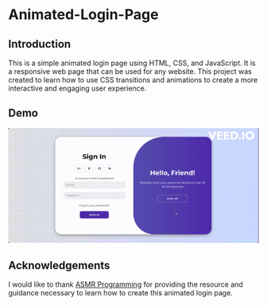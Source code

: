 # Animated-Login-Page

## Introduction
This is a simple animated login page using HTML, CSS, and JavaScript. It is a responsive web page that can be used for any website. This project was created to learn how to use CSS transitions and animations to create a more interactive and engaging user experience.

## Demo
![Animated Login Page](demo.gif)

## Acknowledgements
I would like to thank [ASMR Programming](https://youtu.be/PlpM2LJWu-s) for providing the resource and guidance necessary to learn how to create this animated login page.


